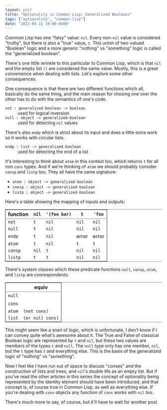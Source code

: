 ```yaml
---
layout: post
title: "Optionality in Common Lisp: Generalized Booleans"
tags: ["optionality", "common-lisp"]
date: "2022-05-11 19:00-0400"
---
```


Common Lisp has one "falsy" value: `nil`. Every non-`nil` value is
considered "truthy", but there is also a "true" value, `t`. This union
of two-valued "Boolean" logic and a more generic "nothing" vs "something"
logic is called the "generialized boolean".

There's one little wrinkle to this particular to Common Lisp, which is
that `nil` and the empty list `()` are considered the same
value. Mostly, this is a great convenience when dealing with
lists. Let's explore some other consequences.

<!-- more -->

One consequence is that there are two different functions which all,
basically do the same thing, and the main reason for chosing one over
the other has to do with the semantics of one's code.

<dl>
  <dt><code>not : generalized-boolean -> boolean</code></dt>
  <dd>used for logical inversion</dd>
  <dt><code>null : object -> generalized-boolean</code></dt>
  <dd>used for detecting <code>nil</code> values</dd>
</dl>

There's also `endp` which is strict about its input and does a little
extra work so it works with circular lists.

<dl>
  <dt><code>endp : list -> generalized-boolean</code></dt>
  <dd>used for detecting the end of a list</dd>
</dl>

It's interesting to think about `atom` in this context too, which
returns `t` for all non `cons` types. And if we're thinking of `atom`
we should probably consider `consp` and `listp` too. They all have the
same signature:

-   `atom : object -> generalized-boolean`
-   `consp : object -> generalized-boolean`
-   `listp : object -> generalized-boolean`

Here's a table showing the mapping of inputs and outputs:

<table border="2" cellspacing="0" cellpadding="6" rules="groups" frame="hsides">
  <colgroup>
    <col class="org-left" />
    <col class="org-left" />
    <col class="org-left" />
    <col class="org-left" />
    <col class="org-left" />
  </colgroup>
  <thead>
    <tr>
      <th class="org-left">function</th>
      <th class="org-left"><code>nil</code></th>
      <th class="org-left"><code>'(foo bar)</code></th>
      <th class="org-left"><code>t</code></th>
      <th class="org-left"><code>'foo</code></th>
    </tr>
  </thead>
  <tbody>
    <tr>
      <td class="org-left"><code>not</code></td>
      <td class="org-left"><code>t</code></td>
      <td class="org-left"><code>nil</code></td>
      <td class="org-left"><code>nil</code></td>
      <td class="org-left"><code>nil</code></td>
    </tr>
    <tr>
      <td class="org-left"><code>null</code></td>
      <td class="org-left"><code>t</code></td>
      <td class="org-left"><code>nil</code></td>
      <td class="org-left"><code>nil</code></td>
      <td class="org-left"><code>nil</code></td>
    </tr>
    <tr>
      <td class="org-left"><code>endp</code></td>
      <td class="org-left"><code>t</code></td>
      <td class="org-left"><code>nil</code></td>
      <td class="org-left">error</td>
      <td class="org-left">error</td>
    </tr>
    <tr>
      <td class="org-left"><code>atom</code></td>
      <td class="org-left"><code>t</code></td>
      <td class="org-left"><code>nil</code></td>
      <td class="org-left"><code>t</code></td>
      <td class="org-left"><code>t</code></td>
    </tr>
    <tr>
      <td class="org-left"><code>consp</code></td>
      <td class="org-left"><code>nil</code></td>
      <td class="org-left"><code>t</code></td>
      <td class="org-left"><code>nil</code></td>
      <td class="org-left"><code>nil</code></td>
    </tr>
    <tr>
      <td class="org-left"><code>listp</code></td>
      <td class="org-left"><code>t</code></td>
      <td class="org-left"><code>t</code></td>
      <td class="org-left"><code>nil</code></td>
      <td class="org-left"><code>nil</code></td>
    </tr>
  </tbody>
</table>

There's system classes which these predicate functions
`null`, `consp`, `atom`, and `listp` are coorespondents:

<table border="2" cellspacing="0" cellpadding="6" rules="groups" frame="hsides">
  <colgroup>
    <col class="org-left" />
    <col class="org-left" />
  </colgroup>
  <thead>
    <tr>
      <th scope="col" class="org-left">&#xa0;</th>
      <th scope="col" class="org-left">equiv</th>
    </tr>
  </thead>
  <tbody>
    <tr>
      <td class="org-left"><code>null</code></td>
      <td class="org-left">&#xa0;</td>
    </tr>
    <tr>
      <td class="org-left"><code>cons</code></td>
      <td class="org-left">&#xa0;</td>
    </tr>
    <tr>
      <td class="org-left"><code>atom</code></td>
      <td class="org-left"><code>(not cons)</code></td>
    </tr>
    <tr>
      <td class="org-left"><code>list</code></td>
      <td class="org-left"><code>(or null cons)</code></td>
    </tr>
  </tbody>
</table>

This might seem like a snarl of logic, which is unfortunate, I don't
know if I can convey quite what's awesome about it. The True and False
of classical Boolean logic are represented by `t` and `nil`, but these
two values are members of the types `t` and `null`. The `null` type
only has one member, `nil`, but the `t` type has `t` and everything
else. This is the basis of the generalized logic of "nothing" vs
"something".

Now I feel like I have run out of space to discuss "conses" and the
construction of lists and trees, and `nil`'s double life as an empty
list. But if you've read the other articles in this series the concept
of optionality being represented by the identity element should have
been introduced, and that concept is, of course true in Common Lisp,
as well as everything else. If you're dealing with `cons` objects any
function of `cons` works with `nil` too.

There's much more to say, of course, but it'll have to wait for
another post.
